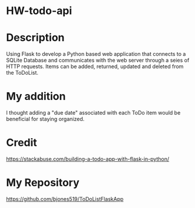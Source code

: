 # HW-todo-api

# Description
Using Flask to develop a Python based web application that connects to a SQLite Database and communicates with the web server through a seies of HTTP requests. Items can be added, returned, updated and deleted from the ToDoList.

# My addition
I thought adding a "due date" associated with each ToDo item would be beneficial for staying organized. 

# Credit
https://stackabuse.com/building-a-todo-app-with-flask-in-python/

# My Repository
https://github.com/bjones519/ToDoListFlaskApp
